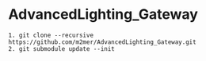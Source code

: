 # AdvancedLighting_Gateway

```
1. git clone --recursive https://github.com/m2mer/AdvancedLighting_Gateway.git
2. git submodule update --init
```
